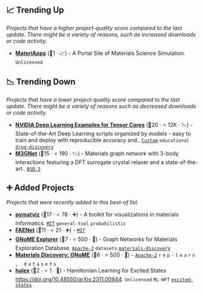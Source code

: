 ## 📈 Trending Up

_Projects that have a higher project-quality score compared to the last update. There might be a variety of reasons, such as increased downloads or code activity._

- <b><a href="https://ma.issp.u-tokyo.ac.jp/en/">MateriApps</a></b> (🥉1 · 📈) - A Portal Site of Materials Science Simulation. <code>Unlicensed</code>

## 📉 Trending Down

_Projects that have a lower project-quality score compared to the last update. There might be a variety of reasons such as decreased downloads or code activity._

- <b><a href="https://github.com/NVIDIA/DeepLearningExamples#graph-neural-networks">NVIDIA Deep Learning Examples for Tensor Cores</a></b> (🥈20 ·  ⭐ 12K · 📉) - State-of-the-Art Deep Learning scripts organized by models - easy to train and deploy with reproducible accuracy and.. <code><a href="https://github.com/NVIDIA/DeepLearningExamples/blob/master/DGLPyTorch/DrugDiscovery/SE3Transformer/LICENSE">Custom</a></code> <code>educational</code> <a href="https://en.wikipedia.org/wiki/Drug_design#Computer-aided_drug_design"><code>drug-discovery</code></a>
- <b><a href="https://github.com/materialsvirtuallab/m3gnet">M3GNet</a></b> (🥈15 ·  ⭐ 190 · 📉) - Materials graph network with 3-body interactions featuring a DFT surrogate crystal relaxer and a state-of-the-art.. <code><a href="http://bit.ly/3aKzpTv">BSD-3</a></code>

## ➕ Added Projects

_Projects that were recently added to this best-of list._

- <b><a href="https://github.com/janosh/pymatviz">pymatviz</a></b> (🥉17 ·  ⭐ 78 · ➕) - A toolkit for visualizations in materials informatics. <code><a href="http://bit.ly/34MBwT8">MIT</a></code> <code>general-tool</code> <code>probabilistic</code>
- <b><a href="https://github.com/vict0rsch/faenet">FAENet</a></b> (🥈11 ·  ⭐ 21 · ➕) -  <code><a href="http://bit.ly/34MBwT8">MIT</a></code>
- <b><a href="https://next-gen.materialsproject.org/materials/gnome">GNoME Explorer</a></b> (🥉7 ·  ⭐ 500 · 🐣) - Graph Networks for Materials Exploration Database. <code><a href="http://bit.ly/3nYMfla">Apache-2</a></code> <code>datasets</code> <a href="https://www.psik2022.net/program/symposia#h.p_hM6hJbQD9dex"><code>materials-discovery</code></a>
- <b><a href="https://github.com/google-deepmind/materials_discovery">Materials Discovery: GNoME</a></b> (🥈6 ·  ⭐ 500 · 🐣) -  <code><a href="http://bit.ly/3nYMfla">Apache-2</a></code> <code>r</code> <code>e</code> <code>p</code> <code>-</code> <code>l</code> <code>e</code> <code>a</code> <code>r</code> <code>n</code> <code>,</code> <code> </code> <code>d</code> <code>a</code> <code>t</code> <code>a</code> <code>s</code> <code>e</code> <code>t</code> <code>s</code>
- <b><a href="https://github.com/ecignoni/halex">halex</a></b> (🥉2 ·  ⭐ 1 · 🐣) - Hamiltonian Learning for Excited States https://doi.org/10.48550/arXiv.2311.00844. <code>Unlicensed</code> <code>ML-WFT</code> <a href="https://en.wikipedia.org/wiki/Excited_state"><code>excited-states</code></a>

